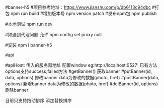 #banner-h5
#项目参考地址：https://www.jianshu.com/p/db6113c94dbc
#打包 npm run build
#增加版本号 npm version patch
#发布npm包 npm publish

#本地测试 npm run dev

#如遇到代理问题  允许  npm config set proxy null

#安装 npm i banner-h5


#api

#apiHost: 传入的服务器地址  配置window   eg:http://localhost:9527'
已有方法
options支持success,failed方法
#getBanner()     获取banner
#putBanner(id, data, options)     修改banner  data为修改的数据(photo, href)
#postBanner(data, options)     新增banner  data为修改的数据(photo, href)
#delBanner(id, options)     删除banner  

目前只支持拖动排序
添加替换排序
